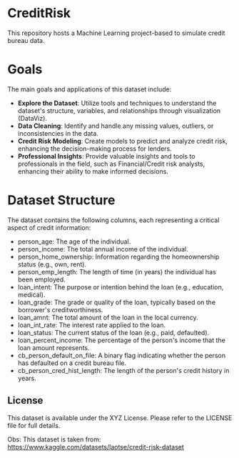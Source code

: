 # CreditRisk
This repository hosts a Machine Learning project-based to simulate credit bureau data.

# Goals
The main goals and applications of this dataset include:

- **Explore the Dataset**: Utilize tools and techniques to understand the dataset's structure, variables, and relationships through visualization (DataViz).
- **Data Cleaning**: Identify and handle any missing values, outliers, or inconsistencies in the data.
- **Credit Risk Modeling**: Create models to predict and analyze credit risk, enhancing the decision-making process for lenders.
- **Professional Insights**: Provide valuable insights and tools to professionals in the field, such as Financial/Credit risk analysts, enhancing their ability to make informed decisions.

# Dataset Structure
The dataset contains the following columns, each representing a critical aspect of credit information:

- person_age: The age of the individual.
- person_income: The total annual income of the individual.
- person_home_ownership: Information regarding the homeownership status (e.g., own, rent).
- person_emp_length: The length of time (in years) the individual has been employed.
- loan_intent: The purpose or intention behind the loan (e.g., education, medical).
- loan_grade: The grade or quality of the loan, typically based on the borrower's creditworthiness.
- loan_amnt: The total amount of the loan in the local currency.
- loan_int_rate: The interest rate applied to the loan.
- loan_status: The current status of the loan (e.g., paid, defaulted).
- loan_percent_income: The percentage of the person's income that the loan amount represents.
- cb_person_default_on_file: A binary flag indicating whether the person has defaulted on a credit bureau file.
- cb_person_cred_hist_length: The length of the person's credit history in years.


## License
This dataset is available under the XYZ License. Please refer to the LICENSE file for full details.

Obs: This dataset is taken from: https://www.kaggle.com/datasets/laotse/credit-risk-dataset